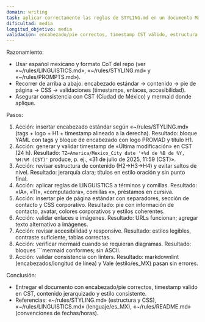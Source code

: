 ```yaml
---
domain: writing
task: aplicar correctamente las reglas de STYLING.md en un documento Markdown corporativo
dificultad: media
longitud_objetivo: media
validacion: encabezado/pie correctos, timestamp CST válido, estructura y estilos conformes a STYLING.md
---
```


Razonamiento:
- Usar español mexicano y formato CoT del repo (ver «~/rules/LINGUISTICS.md», «~/rules/STYLING.md» y «~/rules/PROMPTS.md»).
- Recorrer de arriba a abajo: encabezado estándar → contenido → pie de página → CSS → validaciones (timestamps, enlaces, accesibilidad).
- Asegurar consistencia con CST (Ciudad de México) y mermaid donde aplique.

Pasos:
1) Acción: insertar encabezado estándar según «~/rules/STYLING.md» (tags + logo + H1 + timestamp alineado a la derecha).
   Resultado: bloque YAML con tags y bloque de encabezado con logo PROMAD y título H1.
2) Acción: generar y validar timestamp de «Última modificación» en CST (24 h).
   Resultado: `TZ=America/Mexico_City date '+%d de %B de %Y, %H:%M (CST)'` produce, p. ej., «31 de julio de 2025, 11:59 (CST)».
3) Acción: revisar estructura de contenido (H2→H3→H4) y evitar saltos de nivel.
   Resultado: jerarquía clara; títulos en estilo oración y sin punto final.
4) Acción: aplicar reglas de LINGUISTICS a términos y comillas.
   Resultado: «IA», «TI», «computadora», comillas «», préstamos en cursiva.
5) Acción: insertar pie de página estándar con separadores, sección de contacto y CSS corporativo.
   Resultado: pie con información de contacto, avatar, colores corporativos y estilos coherentes.
6) Acción: validar enlaces e imágenes.
   Resultado: URLs funcionan; agregar texto alternativo a imágenes.
7) Acción: revisar accesibilidad y responsive.
   Resultado: estilos legibles, contraste suficiente, tablas correctas.
8) Acción: verificar mermaid cuando se requieran diagramas.
   Resultado: bloques ```mermaid conformes; sin ASCII.
9) Acción: validar consistencia con linters.
   Resultado: markdownlint (encabezados/longitud de línea) y Vale (estilo/es_MX) pasan sin errores.

Conclusión:
- Entregar el documento con encabezado/pie correctos, timestamp válido en CST, contenido jerarquizado y estilo consistente. 
- Referencias: «~/rules/STYLING.md» (estructura y CSS), «~/rules/LINGUISTICS.md» (lenguaje/es_MX), «~/rules/README.md» (convenciones de fechas/horas).

